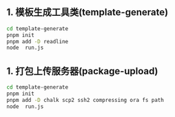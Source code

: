 ## 1. 模板生成工具类(template-generate)

```sh
cd template-generate
pnpm init
pnpm add -D readline
node  run.js
```

## 1. 打包上传服务器(package-upload)

```sh
cd template-generate
pnpm init
pnpm add -D chalk scp2 ssh2 compressing ora fs path
node  run.js
```

